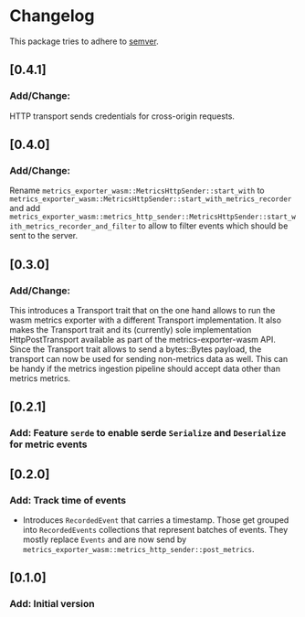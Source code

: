 # Changelog

This package tries to adhere to [semver](https://semver.org/).

## [0.4.1]

### Add/Change:
HTTP transport sends credentials for cross-origin requests.

## [0.4.0]
### Add/Change:
Rename `metrics_exporter_wasm::MetricsHttpSender::start_with` to `metrics_exporter_wasm::MetricsHttpSender::start_with_metrics_recorder` and add `metrics_exporter_wasm::metrics_http_sender::MetricsHttpSender::start_with_metrics_recorder_and_filter` to allow to filter events which should be sent to the server.

## [0.3.0]
### Add/Change:
This introduces a Transport trait that on the one hand allows to run the wasm
metrics exporter with a different Transport implementation. It also makes the
Transport trait and its (currently) sole implementation HttpPostTransport
available as part of the metrics-exporter-wasm API. Since the Transport trait
allows to send a bytes::Bytes payload, the transport can now be used for sending
non-metrics data as well. This can be handy if the metrics ingestion pipeline
should accept data other than metrics metrics.

## [0.2.1]
### Add: Feature `serde` to enable serde `Serialize` and `Deserialize` for metric events

## [0.2.0]
### Add: Track time of events
- Introduces `RecordedEvent` that carries a timestamp. Those get grouped into `RecordedEvents` collections that represent batches of events. They mostly replace `Events` and are now send by `metrics_exporter_wasm::metrics_http_sender::post_metrics`.

## [0.1.0]
### Add: Initial version
